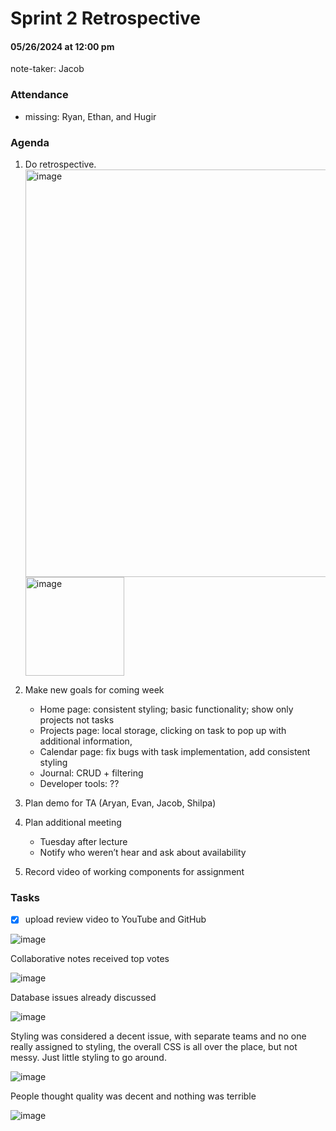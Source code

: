 # Sprint 2 Retrospective
#### 05/26/2024 at 12:00 pm 
note-taker: Jacob
### Attendance
- missing: Ryan, Ethan, and Hugir

### Agenda
1. Do retrospective.
   <img width="652" alt="image" src="https://github.com/cse110-sp24-group11/cse110-sp24-group11/assets/103155665/e8229654-ee2a-4d50-a47f-e8da093e37ba">
   <img width="158" alt="image" src="https://github.com/cse110-sp24-group11/cse110-sp24-group11/assets/103155665/39e11e2d-1145-441b-bcdc-95992636d3df">

3. Make new goals for coming week
   - Home page: consistent styling; basic functionality; show only projects not tasks
   - Projects page: local storage, clicking on task to pop up with additional information, 
   - Calendar page: fix bugs with task implementation, add consistent styling
   - Journal: CRUD + filtering
   - Developer tools: ??
4. Plan demo for TA (Aryan, Evan, Jacob, Shilpa)
5. Plan additional meeting
    - Tuesday after lecture
    - Notify who weren’t hear and ask about availability
6. Record video of working components for assignment 

### Tasks
- [x] upload review video to YouTube and GitHub

![image](https://github.com/cse110-sp24-group11/cse110-sp24-group11/assets/70412955/f239030c-0a7e-4472-85a9-92368fcc57fe)

Collaborative notes received top votes

![image](https://github.com/cse110-sp24-group11/cse110-sp24-group11/assets/70412955/f34887d7-adf5-46be-a620-77ddf811681c)

Database issues already discussed

![image](https://github.com/cse110-sp24-group11/cse110-sp24-group11/assets/70412955/e93642c6-0db4-4faa-b377-0a9fc18e13c8)

Styling was considered a decent issue, with separate teams and no one really assigned to styling, the overall CSS is all over the place, but not messy. Just little styling to go around.

![image](https://github.com/cse110-sp24-group11/cse110-sp24-group11/assets/70412955/1182017d-39e4-415d-bbd3-a17f4af16984)

People thought quality was decent and nothing was terrible

![image](https://github.com/cse110-sp24-group11/cse110-sp24-group11/assets/70412955/8428e83a-fa8b-4011-bc52-9714d55c1fe2)


